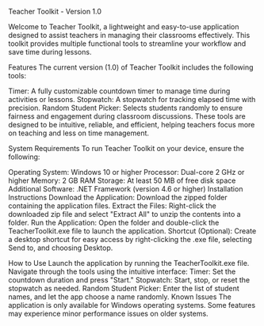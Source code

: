 Teacher Toolkit - Version 1.0

Welcome to Teacher Toolkit, a lightweight and easy-to-use application designed to assist teachers in managing their classrooms effectively. This toolkit provides multiple functional tools to streamline your workflow and save time during lessons.

Features
The current version (1.0) of Teacher Toolkit includes the following tools:

Timer: A fully customizable countdown timer to manage time during activities or lessons.
Stopwatch: A stopwatch for tracking elapsed time with precision.
Random Student Picker: Selects students randomly to ensure fairness and engagement during classroom discussions.
These tools are designed to be intuitive, reliable, and efficient, helping teachers focus more on teaching and less on time management.

System Requirements
To run Teacher Toolkit on your device, ensure the following:

Operating System: Windows 10 or higher
Processor: Dual-core 2 GHz or higher
Memory: 2 GB RAM
Storage: At least 50 MB of free disk space
Additional Software: .NET Framework (version 4.6 or higher)
Installation Instructions
Download the Application:
Download the zipped folder containing the application files.
Extract the Files:
Right-click the downloaded zip file and select "Extract All" to unzip the contents into a folder.
Run the Application:
Open the folder and double-click the TeacherToolkit.exe file to launch the application.
Shortcut (Optional):
Create a desktop shortcut for easy access by right-clicking the .exe file, selecting Send to, and choosing Desktop.

How to Use
Launch the application by running the TeacherToolkit.exe file.
Navigate through the tools using the intuitive interface:
Timer: Set the countdown duration and press "Start."
Stopwatch: Start, stop, or reset the stopwatch as needed.
Random Student Picker: Enter the list of student names, and let the app choose a name randomly.
Known Issues
The application is only available for Windows operating systems.
Some features may experience minor performance issues on older systems.
